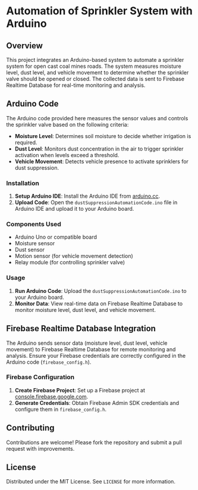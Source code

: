# Automation of Sprinkler System with Arduino

## Overview

This project integrates an Arduino-based system to automate a sprinkler system for open cast coal mines roads. The system measures moisture level, dust level, and vehicle movement to determine whether the sprinkler valve should be opened or closed. The collected data is sent to Firebase Realtime Database for real-time monitoring and analysis.

## Arduino Code

The Arduino code provided here measures the sensor values and controls the sprinkler valve based on the following criteria:

- **Moisture Level**: Determines soil moisture to decide whether irrigation is required.
- **Dust Level**: Monitors dust concentration in the air to trigger sprinkler activation when levels exceed a threshold.
- **Vehicle Movement**: Detects vehicle presence to activate sprinklers for dust suppression.

### Installation

1. **Setup Arduino IDE**: Install the Arduino IDE from [arduino.cc](https://www.arduino.cc/en/Main/Software).
2. **Upload Code**: Open the `dustSuppressionAutomationCode.ino` file in Arduino IDE and upload it to your Arduino board.

### Components Used

- Arduino Uno or compatible board
- Moisture sensor
- Dust sensor
- Motion sensor (for vehicle movement detection)
- Relay module (for controlling sprinkler valve)

### Usage

1. **Run Arduino Code**: Upload the `dustSuppressionAutomationCode.ino` to your Arduino board.
2. **Monitor Data**: View real-time data on Firebase Realtime Database to monitor moisture level, dust level, and vehicle movement.

## Firebase Realtime Database Integration

The Arduino sends sensor data (moisture level, dust level, vehicle movement) to Firebase Realtime Database for remote monitoring and analysis. Ensure your Firebase credentials are correctly configured in the Arduino code (`firebase_config.h`).

### Firebase Configuration

1. **Create Firebase Project**: Set up a Firebase project at [console.firebase.google.com](https://console.firebase.google.com).
2. **Generate Credentials**: Obtain Firebase Admin SDK credentials and configure them in `firebase_config.h`.

## Contributing

Contributions are welcome! Please fork the repository and submit a pull request with improvements.

## License

Distributed under the MIT License. See `LICENSE` for more information.
